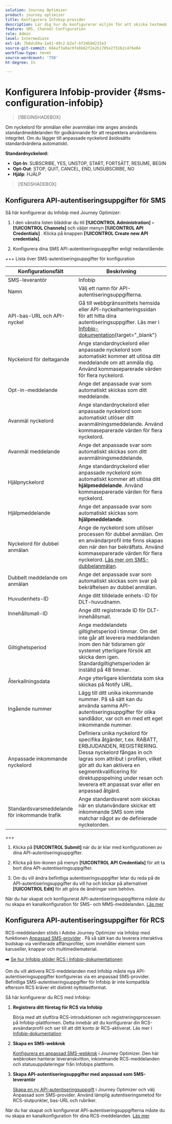 ```yaml
---
solution: Journey Optimizer
product: journey optimizer
title: Konfigurera Infobip-provider
description: Lär dig hur du konfigurerar miljön för att skicka textmeddelanden och MMS med Journey Optimizer med Infobip
feature: SMS, Channel Configuration
role: Admin
level: Intermediate
exl-id: 7b6dc89a-1a81-49c2-b2a7-bf24b9d215e3
source-git-commit: 604af3a0ac9febb62f2e2b1705e2751b2c476e04
workflow-type: tm+mt
source-wordcount: '750'
ht-degree: 1%

---
```


# Konfigurera Infobip-provider {#sms-configuration-infobip}

>[!BEGINSHADEBOX]

Om nyckelord för anmälan eller avanmälan inte anges används standardmeddelanden för godkännande för att respektera användarens integritet. Om du lägger till anpassade nyckelord åsidosätts standardvärdena automatiskt.

**Standardnyckelord:**

* **Opt-In**: SUBSCRIBE, YES, UNSTOP, START, FORTSÄTT, RESUME, BEGIN
* **Opt-Out**: STOP, QUIT, CANCEL, END, UNSUBSCRIBE, NO
* **Hjälp**: HJÄLP

>[!ENDSHADEBOX]

## Konfigurera API-autentiseringsuppgifter för SMS

Så här konfigurerar du Infobip med Journey Optimizer:

1. I den vänstra listen bläddrar du till **[!UICONTROL Administration]** `>` **[!UICONTROL Channels]** och väljer menyn **[!UICONTROL API Credentials]** . Klicka på knappen **[!UICONTROL Create new API credentials]**.

1. Konfigurera dina SMS API-autentiseringsuppgifter enligt nedanstående:

+++ Lista över SMS-autentiseringsuppgifter för konfiguration

   | Konfigurationsfält | Beskrivning |
   |---|---|    
   | SMS-leverantör | Infobip |
   | Namn | Välj ett namn för API-autentiseringsuppgifterna. |
   | API-bas-URL och API-nyckel | Gå till webbgränssnittets hemsida eller API-nyckelhanteringssidan för att hitta dina autentiseringsuppgifter. Läs mer i [Infobip-dokumentation](https://www.infobip.com/docs/api){target="_blank"} |
   | Nyckelord för deltagande | Ange standardnyckelord eller anpassade nyckelord som automatiskt kommer att utlösa ditt meddelande om att anmäla dig. Använd kommaseparerade värden för flera nyckelord. |
   | Opt-in-meddelande | Ange det anpassade svar som automatiskt skickas som ditt meddelande. |
   | Avanmäl nyckelord | Ange standardnyckelord eller anpassade nyckelord som automatiskt utlöser ditt avanmälningsmeddelande. Använd kommaseparerade värden för flera nyckelord. |
   | Avanmäl meddelande | Ange det anpassade svar som automatiskt skickas som ditt avanmälningsmeddelande. |
   | Hjälpnyckelord | Ange standardnyckelord eller anpassade nyckelord som automatiskt kommer att utlösa ditt **hjälpmeddelande**. Använd kommaseparerade värden för flera nyckelord. |
   | Hjälpmeddelande | Ange det anpassade svar som automatiskt skickas som **hjälpmeddelande**. |
   | Nyckelord för dubbel anmälan | Ange de nyckelord som utlöser processen för dubbel anmälan. Om en användarprofil inte finns skapas den när den har bekräftats. Använd kommaseparerade värden för flera nyckelord. [Läs mer om SMS-dubbelanmälan](https://video.tv.adobe.com/v/3427129/?learn=on). |
   | Dubbelt meddelande om anmälan | Ange det anpassade svar som automatiskt skickas som svar på bekräftelsen av dubbel anmälan. |
   | Huvudenhets-ID | Ange ditt tilldelade enhets-ID för DLT-huvudnamn. |
   | Innehållsmall-ID | Ange ditt registrerade ID för DLT-innehållsmall. |
   | Giltighetsperiod | Ange meddelandets giltighetsperiod i timmar. Om det inte går att leverera meddelanden inom den här tidsramen gör systemet ytterligare försök att skicka dem igen. Standardgiltighetsperioden är inställd på 48 timmar. |
   | Återkallningsdata | Ange ytterligare klientdata som ska skickas på Notify URL. |
   | Ingående nummer | Lägg till ditt unika inkommande nummer. På så sätt kan du använda samma API-autentiseringsuppgifter för olika sandlådor, var och en med ett eget inkommande nummer. |
   | Anpassade inkommande nyckelord | Definiera unika nyckelord för specifika åtgärder, t.ex. RABATT, ERBJUDANDEN, REGISTRERING. Dessa nyckelord fångas in och lagras som attribut i profilen, vilket gör att du kan aktivera en segmentkvalificering för direktuppspelning under resan och leverera ett anpassat svar eller en anpassad åtgärd. |
   | Standardsvarsmeddelande för inkommande trafik | Ange standardsvaret som skickas när en slutanvändare skickar ett inkommande SMS som inte matchar något av de definierade nyckelorden. |

+++

1. Klicka på **[!UICONTROL Submit]** när du är klar med konfigurationen av dina API-autentiseringsuppgifter.

1. Klicka på bin-ikonen på menyn **[!UICONTROL API Credentials]** för att ta bort dina API-autentiseringsuppgifter.

1. Om du vill ändra befintliga autentiseringsuppgifter letar du reda på de API-autentiseringsuppgifter du vill ha och klickar på alternativet **[!UICONTROL Edit]** för att göra de ändringar som behövs.

När du har skapat och konfigurerat API-autentiseringsuppgifterna måste du nu skapa en kanalkonfiguration för SMS- och MMS-meddelanden. [Läs mer](sms-configuration-surface.md)

## Konfigurera API-autentiseringsuppgifter för RCS

RCS-meddelanden stöds i Adobe Journey Optimizer via Infobip med funktionen [Anpassad SMS-provider](sms-configuration-custom.md) . På så sätt kan du leverera interaktiva budskap via verifierade affärsprofiler, som innehåller element som karuseller, knappar och multimediematerial.

➡️ [Se hur Infobip stöder RCS i Infobip-dokumentationen ](https://www.infobip.com/docs/api/channels/rcs)

Om du vill aktivera RCS-meddelanden med Infobip måste nya API-autentiseringsuppgifter konfigureras via en anpassad SMS-provider. Befintliga SMS-autentiseringsuppgifter för Infobip är inte kompatibla eftersom RCS kräver ett distinkt nyttolastformat.

Så här konfigurerar du RCS med Infobip:

1. **Registrera ditt företag för RCS via Infobip**

   Börja med att slutföra RCS-introduktionen och registreringsprocessen på Infobip-plattformen. Detta innebär att du konfigurerar din RCS-avsändarprofil och ser till att ditt konto är RCS-aktiverat. Läs mer i [Infobip-dokumentation](https://www.infobip.com/docs/rcs/get-started)

1. **Skapa en SMS-webkrok**

   [Konfigurera en anpassad SMS-webkrok](sms-configuration-custom.md#webhook) i Journey Optimizer. Den här webkroken hanterar leveranskvitton, inkommande RCS-meddelanden och statusuppdateringar från Infobips plattform.

1. **Skapa API-autentiseringsuppgifter med anpassad som SMS-leverantör**

   [Skapa en ny API-autentiseringsuppgift](sms-configuration-custom.md#api-credential) i Journey Optimizer och välj Anpassad som SMS-provider. Använd lämplig autentiseringsmetod för RCS-slutpunkter, bas-URL och rubriker.

När du har skapat och konfigurerat API-autentiseringsuppgifterna måste du nu skapa en kanalkonfiguration för dina RCS-meddelanden. [Läs mer](sms-configuration-surface.md)
